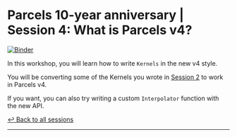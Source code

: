 # Parcels 10-year anniversary | Session 4: What is Parcels v4?

[![Binder](https://mybinder.org/badge_logo.svg)](https://mybinder.org/v2/gh/OceanParcels/10year-anniversary-session4/main)

In this workshop, you will learn how to write `Kernels` in the new v4 style. 

You will be converting some of the Kernels you wrote in [Session 2](https://github.com/OceanParcels/10year-anniversary-session2) to work in Parcels v4. 

If you want, you can also try writing a custom `Interpolator` function with the new API.

[↩️ Back to all sessions](https://github.com/OceanParcels/10year-anniversary-event)

---

<!-- If you want, write a 2 sentence description below this  -->
